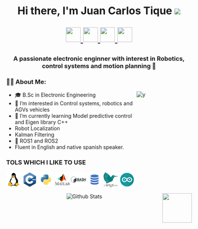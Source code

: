 
<h1 align="center">Hi there, I'm Juan Carlos Tique <img src="https://media.giphy.com/media/hvRJCLFzcasrR4ia7z/giphy.gif" width="25px">

<p align="center">  
  <a href="https://www.linkedin.com/in/juan-carlos-tique-rangel-bb29a812a">
    <img height="40" width="40" alt="" src="https://cdn-icons-png.flaticon.com/128/3536/3536505.png" alt="LinkedIn Badge"/>
  </a>
  <a href="https://github.com/JuanCarlos-TiqueRangel">
    <img height="40" width="40" alt="" src="https://cdn-icons-png.flaticon.com/512/3291/3291695.png" alt="git Badge"/>
  </a>
  <a href="http://juancarlostique.pythonanywhere.com/">
    <img height="40" width="40" alt="" src="https://cdn-icons-png.flaticon.com/512/300/300221.png" alt="web-page Badge"/>
  </a>
  <a href="your-Gmail-URL">
    <img height="40" width="40" alt="" src="https://cdn-icons-png.flaticon.com/512/5968/5968534.png" alt="Gmail"/>
  </a>
</p>
</h1>

<h3 align="center"> A passionate electronic enginner with interest in Robotics, control systems and motion planning 🚀 </h3>

### :man_technologist: About Me:

<img align="right" height="150" width="150" alt="y" src = "https://cdn-icons-png.flaticon.com/128/947/947680.png" />

- 🎓 B.Sc in Electronic Engineering
- 👀 I’m interested in Control systems, robotics and AGVs vehicles
- 🌱 I’m currently learning Model predictive control and Eigen library C++
- Robot Localization
- Kalman Filtering
- 🦾 ROS1 and ROS2
- Fluent in English and native spanish speaker.

### TOLS WHICH I LIKE TO USE
<code><img height="40" src="https://raw.githubusercontent.com/github/explore/180320cffc25f4ed1bbdfd33d4db3a66eeeeb358/topics/linux/linux.png"></code>
<code><img height="40" src="https://raw.githubusercontent.com/github/explore/180320cffc25f4ed1bbdfd33d4db3a66eeeeb358/topics/cpp/cpp.png"></code> 
<code><img height="40" src="https://raw.githubusercontent.com/github/explore/180320cffc25f4ed1bbdfd33d4db3a66eeeeb358/topics/python/python.png"></code>
<code><img height="40" src="https://raw.githubusercontent.com/github/explore/180320cffc25f4ed1bbdfd33d4db3a66eeeeb358/topics/matlab/matlab.png"></code>
<code><img height="40" src="https://raw.githubusercontent.com/github/explore/180320cffc25f4ed1bbdfd33d4db3a66eeeeb358/topics/bash/bash.png"></code>
<code><img height="40" src="https://raw.githubusercontent.com/github/explore/180320cffc25f4ed1bbdfd33d4db3a66eeeeb358/topics/sql/sql.png"></code>
<code><img height="40" src="https://raw.githubusercontent.com/github/explore/180320cffc25f4ed1bbdfd33d4db3a66eeeeb358/topics/latex/latex.png"></code>
<code><img height="40" src="https://raw.githubusercontent.com/github/explore/180320cffc25f4ed1bbdfd33d4db3a66eeeeb358/topics/arduino/arduino.png"></code>

[comment]: <> (💞️ I’m looking to collaborate on ...)

<img align="right" height="80" width="80" alt="" src = "https://media.giphy.com/media/26n7b7PjSOZJwVCmY/giphy.gif" />

<p align="center">
        <img src="https://raw.githubusercontent.com/mayhemantt/mayhemantt/Update/svg/Bottom.svg" alt="Github Stats" />
</p>

<!--<img align="right" src = "https://media.giphy.com/media/26n7b7PjSOZJwVCmY/giphy.gif" />

<!--![pc_gif](https://media.giphy.com/media/dxn6fRlTIShoeBr69N/giphy.gif)

<!--![pc_gif](https://media.giphy.com/media/26u4nJPf0JtQPdStq/giphy.gif)

<!---
JuanCarlos-TiqueRangel/JuanCarlos-TiqueRangel is a ✨ special ✨ repository because its `README.md` (this file) appears on your GitHub profile.
You can click the Preview link to take a look at your changes.
--->
